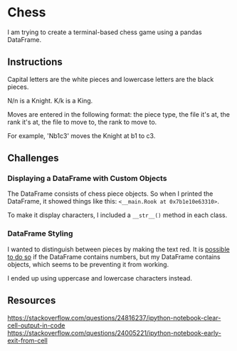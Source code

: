 # Chess

I am trying to create a terminal-based chess game using a pandas DataFrame.

## Instructions

Capital letters are the white pieces and lowercase letters are the black pieces.

N/n is a Knight. K/k is a King.

Moves are entered in the following format: the piece type, the file it's at, the rank it's at, the file to move to, the rank to move to.

For example, 'Nb1c3' moves the Knight at b1 to c3.

## Challenges

### Displaying a DataFrame with Custom Objects

The DataFrame consists of chess piece objects. So when I printed the DataFrame, it showed things like this: `<__main.Rook at 0x7b1e10e63310>`.

To make it display characters, I included a `__str__()` method in each class.

### DataFrame Styling

I wanted to distinguish between pieces by making the text red. It is [possible to do so](https://pandas.pydata.org/pandas-docs/stable/user_guide/style.html) if the DataFrame contains numbers, but my DataFrame contains objects, which seems to be preventing it from working.

I ended up using uppercase and lowercase characters instead.

## Resources
https://stackoverflow.com/questions/24816237/ipython-notebook-clear-cell-output-in-code
https://stackoverflow.com/questions/24005221/ipython-notebook-early-exit-from-cell

